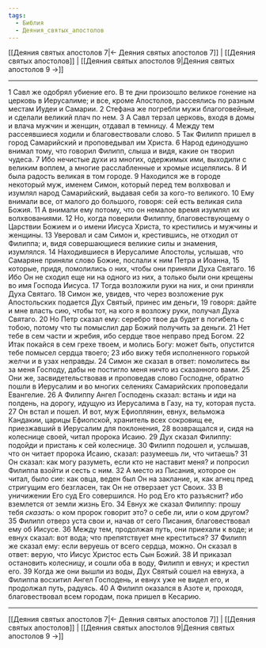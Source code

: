 ```yaml
---
tags:
  - Библия
  - Деяния_святых_апостолов
---
```

[[Деяния святых апостолов 7|← Деяния святых апостолов 7]] | [[Деяния святых апостолов]] | [[Деяния святых апостолов 9|Деяния святых апостолов 9 →]]

---
1 Савл же одобрял убиение его. В те дни произошло великое гонение на церковь в Иерусалиме; и все, кроме Апостолов, рассеялись по разным местам Иудеи и Самарии.
2 Стефана же погребли мужи благоговейные, и сделали великий плач по нем.
3 А Савл терзал церковь, входя в домы и влача мужчин и женщин, отдавал в темницу.
4 Между тем рассеявшиеся ходили и благовествовали слово.
5 Так Филипп пришел в город Самарийский и проповедывал им Христа.
6 Народ единодушно внимал тому, что говорил Филипп, слыша и видя, какие он творил чудеса.
7 Ибо нечистые духи из многих, одержимых ими, выходили с великим воплем, а многие расслабленные и хромые исцелялись.
8 И была радость великая в том городе.
9 Находился же в городе некоторый муж, именем Симон, который перед тем волхвовал и изумлял народ Самарийский, выдавая себя за кого-то великого.
10 Ему внимали все, от малого до большого, говоря: сей есть великая сила Божия.
11 А внимали ему потому, что он немалое время изумлял их волхвованиями.
12 Но, когда поверили Филиппу, благовествующему о Царствии Божием и о имени Иисуса Христа, то крестились и мужчины и женщины.
13 Уверовал и сам Симон и, крестившись, не отходил от Филиппа; и, видя совершающиеся великие силы и знамения, изумлялся.
14 Находившиеся в Иерусалиме Апостолы, услышав, что Самаряне приняли слово Божие, послали к ним Петра и Иоанна,
15 которые, придя, помолились о них, чтобы они приняли Духа Святаго.
16 Ибо Он не сходил еще ни на одного из них, а только были они крещены во имя Господа Иисуса.
17 Тогда возложили руки на них, и они приняли Духа Святаго.
18 Симон же, увидев, что через возложение рук Апостольских подается Дух Святый, принес им деньги,
19 говоря: дайте и мне власть сию, чтобы тот, на кого я возложу руки, получал Духа Святаго.
20 Но Петр сказал ему: серебро твое да будет в погибель с тобою, потому что ты помыслил дар Божий получить за деньги.
21 Нет тебе в сем части и жребия, ибо сердце твое неправо пред Богом.
22 Итак покайся в сем грехе твоем, и молись Богу: может быть, опустится тебе помысел сердца твоего;
23 ибо вижу тебя исполненного горькой желчи и в узах неправды.
24 Симон же сказал в ответ: помолитесь вы за меня Господу, дабы не постигло меня ничто из сказанного вами.
25 Они же, засвидетельствовав и проповедав слово Господне, обратно пошли в Иерусалим и во многих селениях Самарийских проповедали Евангелие.
26 А Филиппу Ангел Господень сказал: встань и иди на полдень, на дорогу, идущую из Иерусалима в Газу, на ту, которая пуста.
27 Он встал и пошел. И вот, муж Ефиоплянин, евнух, вельможа Кандакии, царицы Ефиопской, хранитель всех сокровищ ее, приезжавший в Иерусалим для поклонения,
28 возвращался и, сидя на колеснице своей, читал пророка Исаию.
29 Дух сказал Филиппу: подойди и пристань к сей колеснице.
30 Филипп подошел и, услышав, что он читает пророка Исаию, сказал: разумеешь ли, что читаешь?
31 Он сказал: как могу разуметь, если кто не наставит меня? и попросил Филиппа взойти и сесть с ним.
32 А место из Писания, которое он читал, было сие: как овца, веден был Он на заклание, и, как агнец пред стригущим его безгласен, так Он не отверзает уст Своих.
33 В уничижении Его суд Его совершился. Но род Его кто разъяснит? ибо вземлется от земли жизнь Его.
34 Евнух же сказал Филиппу: прошу тебя <I>сказать:</I> о ком пророк говорит это? о себе ли, или о ком другом?
35 Филипп отверз уста свои и, начав от сего Писания, благовествовал ему об Иисусе.
36 Между тем, продолжая путь, они приехали к воде; и евнух сказал: вот вода; что препятствует мне креститься?
37 Филипп же сказал ему: если веруешь от всего сердца, можно. Он сказал в ответ: верую, что Иисус Христос есть Сын Божий.
38 И приказал остановить колесницу, и сошли оба в воду, Филипп и евнух; и крестил его.
39 Когда же они вышли из воды, Дух Святый сошел на евнуха, а Филиппа восхитил Ангел Господень, и евнух уже не видел его, и продолжал путь, радуясь.
40 А Филипп оказался в Азоте и, проходя, благовествовал всем городам, пока пришел в Кесарию.

---
[[Деяния святых апостолов 7|← Деяния святых апостолов 7]] | [[Деяния святых апостолов]] | [[Деяния святых апостолов 9|Деяния святых апостолов 9 →]]